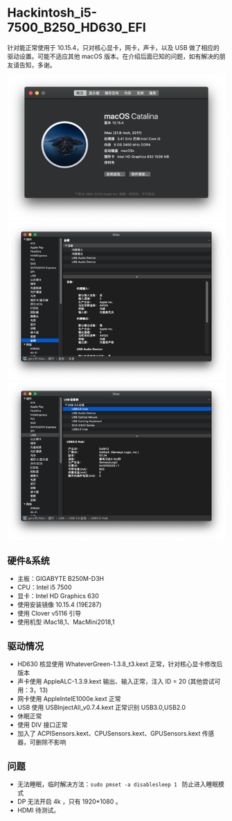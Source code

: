 Hackintosh_i5-7500_B250_HD630_EFI
====
针对能正常使用于 10.15.4，只对核心显卡，网卡，声卡，以及 USB 做了相应的驱动设置。可能不适应其他 macOS 版本。在介绍后面已知的问题，如有解决的朋友请告知，多谢。

![系统信息](./Screenshot/System.png)
![音频](./Screenshot/ALC892.png)
![USB](./Screenshot/USB.png)

硬件&系统
----
* 主板：GIGABYTE B250M-D3H
* CPU：Intel i5 7500
* 显卡：Intel HD Graphics 630
* 使用安装镜像 10.15.4 (19E287)
* 使用 Clover v5116 引导
* 使用机型 iMac18,1、MacMini2018,1

驱动情况
----
* HD630 核显使用 WhateverGreen-1.3.8_t3.kext 正常，针对核心显卡修改后版本
* 声卡使用 AppleALC-1.3.9.kext 输出、输入正常，注入 ID = 20 (其他尝试可用：3，13)
* 网卡使用 AppleIntelE1000e.kext 正常
* USB 使用 USBInjectAll_v0.7.4.kext 正常识别 USB3.0,USB2.0
* 休眠正常
* 使用 DIV 接口正常
* 加入了 ACPISensors.kext、CPUSensors.kext、GPUSensors.kext 传感器，可删除不影响

问题
----
* 无法睡眠，临时解决方法：`sudo pmset -a disablesleep 1 ` 防止进入睡眠模式
* DP 无法开启 4k ，只有 1920*1080 。
* HDMI 待测试。
